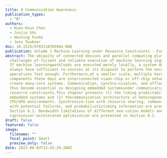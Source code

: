 ```yaml
---
title: 8 Communication Awareness
publication_types:
  - "6"
authors:
  - Kuan-Hsun Chen
  - Junjie Shi
  - Henning Funke
  - Jens Teubner
doi: 10.1515/9783110785944-008
publication: Volume 1 Machine Learning under Resource Constraints - Fundamentals
abstract: The ubiquity of connected devices and parallel computing platforms
  challenges ef-ficient and reliable execution of machine learning algorithms.
  If machine learningworkloads are executed merely locally, a system does not
  always have sufficient re-sources at its disposal to perform the necessary
  operations fast enough. Furthermore,at a smaller scale, multiple hardware
  components these days are interconnected viaon-chip or off-chip networks to
  create many-core systems. Communication, synchro-nization, and offloading have
  thus become essential in designing embedded systemsunder communication and
  resource constraints.This chapter presents (1) the timing predictability of
  embedded systems and (2) thecommunication architecture in heterogeneous
  CPU/GPU environments. Synchroniza-tion with resource sharing, communication
  with potential failures, and probabilistictiming information are presented in
  Section 8.1. Bandwidth limitations of different exe-cution models and
  coprocessor-accelerated optimization are presented in Section 8.2.
draft: false
featured: false
image:
  filename: ""
  focal_point: Smart
  preview_only: false
date: 2023-06-03T13:42:29.200Z
---
```

